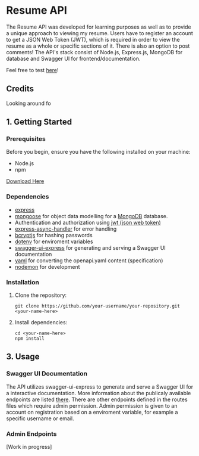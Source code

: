 # Resume API

The Resume API was developed for learning purposes as well as to provide a unique approach to viewing my resume. Users have to register an account to get a JSON Web Token (JWT), which is required in order to view the resume as a whole or specific sections of it. There is also an option to post comments! The API's stack consist of Node.js, Express.js, MongoDB for database and Swagger UI for frontend/documentation. 


Feel free to test [here]()!

## Credits
Looking around fo


## 1. Getting Started



### Prerequisites
Before you begin, ensure you have the following installed on your machine:
- Node.js
- npm

[Download Here](https://nodejs.org/en/download)

### Dependencies
- [express](https://www.npmjs.com/package/express)
- [mongoose](https://www.npmjs.com/package/mongoose) for object data modelling for a [MongoDB](https://www.mongodb.com/) database.
- Authentication and authorization using [jwt (json web token)](https://www.npmjs.com/package/jsonwebtoken)
- [express-async-handler](https://www.npmjs.com/package/express-async-handler) for error handling
- [bcryptjs](https://www.npmjs.com/package/dotenv) for hashing passwords
- [dotenv](https://www.npmjs.com/package/dotenv) for enviroment variables
- [swagger-ui-express](https://www.npmjs.com/package/swagger-ui-express) for generating and serving a Swagger UI documentation
- [yaml](https://www.npmjs.com/package/yaml) for converting the openapi.yaml content (specification) 
- [nodemon](https://www.npmjs.com/package/nodemon) for development


### Installation
1. Clone the repository:
    ```
    git clone https://github.com/your-username/your-repository.git <your-name-here>
    ```
2. Install dependencies:
    ```
    cd <your-name-here>
    npm install
    ```
## 3. Usage

### Swagger UI Documentation
The API utilizes swagger-ui-express to generate and serve a Swagger UI for a interactive documentation. More information about the publicaly available endpoints are listed [there]().
There are other endpoints defined in the routes files which require admin permission. Admin permission is given to an account on registration based on a enviroment variable, for example a specific username or email. 

### Admin Endpoints

[Work in progress]



